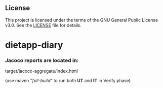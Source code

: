 ## License

This project is licensed under the terms of the GNU General Public License v3.0. See the [LICENSE](./LICENSE) file for
details.

# dietapp-diary

### Jacoco reports are located in:

target/jacoco-aggregate/index.html

(use maven "_full-build_" to run both **UT** and **IT** in Verify phase)